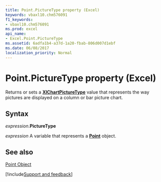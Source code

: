 ```yaml
---
title: Point.PictureType property (Excel)
keywords: vbaxl10.chm576091
f1_keywords:
- vbaxl10.chm576091
ms.prod: excel
api_name:
- Excel.Point.PictureType
ms.assetid: 6adfa1b4-a37d-1a20-fbab-806d007d1ebf
ms.date: 06/08/2017
localization_priority: Normal
---
```



# Point.PictureType property (Excel)

Returns or sets a  **[XlChartPictureType](Excel.XlChartPictureType.md)** value that represents the way pictures are displayed on a column or bar picture chart.


## Syntax

_expression_.**PictureType**

_expression_ A variable that represents a **[Point](Excel.Point(object).md)** object.


## See also


[Point Object](Excel.Point(object).md)

[!include[Support and feedback](~/includes/feedback-boilerplate.md)]